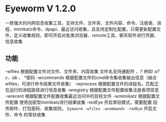 # Eyeworm V 1.2.0 
一款强大的内网信息收集工具，支持文件、文件夹、文件内容、命令、注册表、进程、mimikatz命令、dpapi、最近访问收集，且支持定制化配置，只需更新配置文件，定义收集规则，即可开启对各类浏览器、remote工具、聊天软件进行凭据、信息收集
## 功能
-wfiles  根据配置文件对文件、文件夹、内容收集 文件名支持通配符 *，?  例如: a?c、ab* 、 *密码
-wcommands  根据配置文件的cmd命令集收集输出信息（結合wfiles，可进行命令结果文件收集）
-wprocess 根据配置文件的进程名，匹配正在运行的进程路径进行信息收集
-wregistry 根据配置文件配置收集注册表项信息
-wrecent  根据配置文件配置收集最近访问中的目标文件
-wmimikatz 根据配置文件配置 使用加密型mimikatz进行结果收集
-redEye 开启常驻模式，需要配置 回传邮件、打包密码、收集规则，
`Eyeworm -wfiles -wcommands -redEye` 开启文件、命令 的常驻收集


